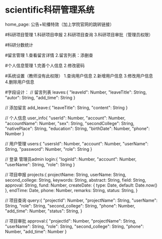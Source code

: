 # scientific科研管理系统
home_page: 公告+轮播特效（加上学院官网的跳转链接）

#科研项目管理
1.科研项目申报
2.科研项目查询
3.科研项目审批（管理员权限）

#科研分数统计

#留言管理
1.查看留言详情
2.留言列表：添删查

#个人信息管理
1.完善个人信息
2.修改密码

#系统设置（教师没有此权限）
1.查询用户信息
2.新增用户信息
3.修改用户信息
4.删除用户信息

#字段设计：
// 留言列表
leaves:{
  "leaveId": Number,
  "leaveTitle": String,
  "autor": String,
  "add_time": String 
}

// 添加留言
add_leave:{
  "leaveTitle": String,
  "content": String
}

// 个人信息
user_info{
  "userId": Number,
  "account": Number,
  "accountName": Number,
  "sex": String,
  "secondCollege": String,
  "nativePlace": String,
  "education": String,
  "birthDate": Number,
  "phone": Number
}

// 用户管理
users:{
  "usersId": Number,
  "account": Number,
  "userName": String,
  "password": Number,
  "role": String
}

// 登录 管理员admin
login:{
  "loginId": Number,
  "account": Number,
  "userName": String,
  "role": String
}

// 项目申报
projects:{
  projectName: String,
  userName: String,
  second_college: String,
  keywords: String,
  abstract: String,
  field: String,
  approval: String,
  fund: Number,
  createDate: {
    type: Date,
    default: Date.now()
  },
  endTime: Date,
  phone: Number,
  remarks: String,
  status: String,
}

// 项目查询
query:{
  "projectId": Number,
  "projectName": String,
  "userName": String,
  "role": String,
  "second_college": String,
  "phone": Number,
  "add_time": Number,
  "status": String,
}

// 项目审批
approval:{
  "projectId": Number,
  "projectName": String,
  "userName": String,
  "role": String,
  "second_college": String,
  "phone": Number,
  "add_time": Number
}
 